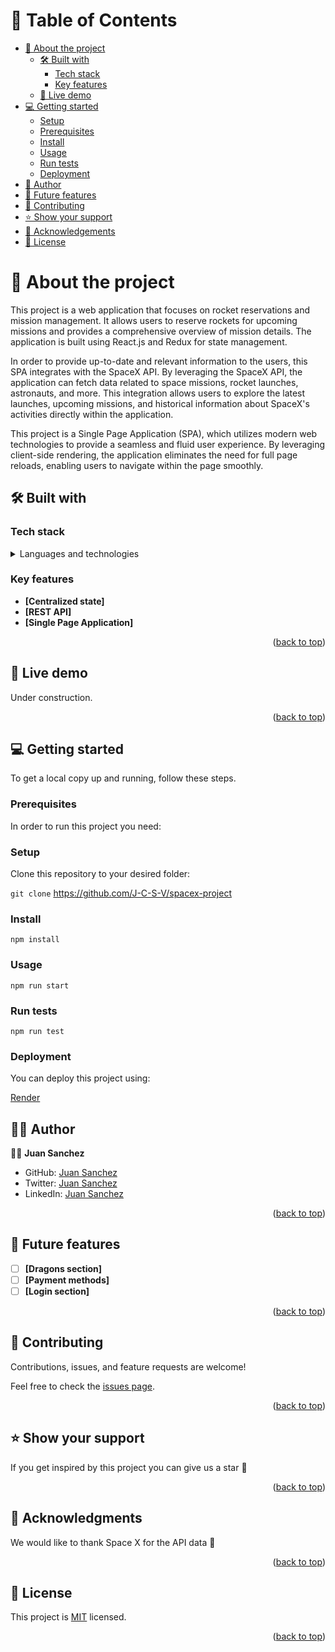 <a name="readme-top"></a>

<!-- <div align="center">
  <a href="https://unsplash.com/photos/04X1Yp9hNH8">
    <img src="https://github.com/J-C-S-V/spacex-project/assets/109441277/67864144-6dad-4db2-9b90-ad2ca7b9e4aa" alt="logo" width="740" height="auto" /><br/>
  </a>
  <h1><b>Space Travelers' Hub</b></h1>
</div> -->

# 📗 Table of Contents

- [📖 About the project](#about-project)
  - [🛠 Built with](#built-with)
    - [Tech stack](#tech-stack)
    - [Key features](#key-features)
  - [🚀 Live demo](#live-demo)
- [💻 Getting started](#getting-started)
  - [Setup](#setup)
  - [Prerequisites](#prerequisites)
  - [Install](#install)
  - [Usage](#usage)
  - [Run tests](#run-tests)
  - [Deployment](#deployment)
- [👷 Author](#author)
- [🔭 Future features](#future-features)
- [🤝 Contributing](#contributing)
- [⭐️ Show your support](#support)
- [🙏 Acknowledgements](#acknowledgements)
- [📝 License](#license)

# 📖 About the project <a name="about-project"></a>

This project is a web application that focuses on rocket reservations and mission management. It allows users to reserve rockets for upcoming missions and provides a comprehensive overview of mission details. The application is built using React.js and Redux for state management.

In order to provide up-to-date and relevant information to the users, this SPA integrates with the SpaceX API. By leveraging the SpaceX API, the application can fetch data related to space missions, rocket launches, astronauts, and more. This integration allows users to explore the latest launches, upcoming missions, and historical information about SpaceX's activities directly within the application.

This project is a Single Page Application (SPA), which utilizes modern web technologies to provide a seamless and fluid user experience. By leveraging client-side rendering, the application eliminates the need for full page reloads, enabling users to navigate within the page smoothly.

## 🛠 Built with <a name="built-with"></a>

### Tech stack <a name="tech-stack"></a>

<details>
  <summary>Languages and technologies</summary><br>
  <ul>
    <li><a href="#">React.js</a></li>
  </ul>
  <ul>
    <li><a href="#">Redux</a></li>
  </ul>
  <ul>
    <li><a href="#">JavaScript</a></li>
  </ul>
  <ul>
    <li><a href="#">HTML5</a></li>
  </ul>
  <ul>
    <li><a href="#">CSS3</a></li>
  </ul>
  <ul>
    <li><a href="#">Git</a></li>
  </ul>
  <ul>
    <li><a href="#">Jest</a></li>
  </ul>
  <ul>
    <li><a href="#">React-testing-library</a></li>
  </ul>
</details>

### Key features <a name="key-features"></a>

- **[Centralized state]**
- **[REST API]**
- **[Single Page Application]**

<p align="right">(<a href="#readme-top">back to top</a>)</p>

## 🚀 Live demo <a name="live-demo"></a>

Under construction.
<!-- - [Live Demo Link](https://j-c-s-v.github.io/webpack-to-do-list/) -->

<p align="right">(<a href="#readme-top">back to top</a>)</p>

## 💻 Getting started <a name="getting-started"></a>

To get a local copy up and running, follow these steps.

### Prerequisites

In order to run this project you need:

### Setup

Clone this repository to your desired folder:

`git clone` https://github.com/J-C-S-V/spacex-project

### Install

`npm install`

### Usage

`npm run start`

### Run tests

`npm run test`

### Deployment

You can deploy this project using:

[Render](https://render.com/)

## 👷‍♂️ Author <a name="author"></a>

👷‍♂️ **Juan Sanchez**

- GitHub: [Juan Sanchez](https://github.com/J-C-S-V)
- Twitter: [Juan Sanchez](https://twitter.com/juansan0)
- LinkedIn: [Juan Sanchez](https://www.linkedin.com/in/juan-carlos-sanchez-vargas-a308b014b/)

<p align="right">(<a href="#readme-top">back to top</a>)</p>

## 🔭 Future features <a name="future-features"></a>

- [ ] **[Dragons section]**
- [ ] **[Payment methods]**
- [ ] **[Login section]**

<p align="right">(<a href="#readme-top">back to top</a>)</p>

## 🤝 Contributing <a name="contributing"></a>

Contributions, issues, and feature requests are welcome!

Feel free to check the [issues page](../../issues/).

<p align="right">(<a href="#readme-top">back to top</a>)</p>

## ⭐️ Show your support <a name="support"></a>

If you get inspired by this project you can give us a star 🙌

<p align="right">(<a href="#readme-top">back to top</a>)</p>

## 🙏 Acknowledgments <a name="acknowledgements"></a>

We would like to thank Space X for the API data 🚀

<p align="right">(<a href="#readme-top">back to top</a>)</p>

## 📝 License <a name="license"></a>

This project is [MIT](https://github.com/J-C-S-V/Portfolio-setup-and-mobile-first/blob/main/license.md) licensed.

<p align="right">(<a href="#readme-top">back to top</a>)</p>
